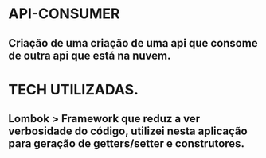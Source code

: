# API-CONSUMER
## Criação de uma criação de uma api que consome de outra api que está na nuvem.
# TECH UTILIZADAS.
## Lombok > Framework que reduz a ver verbosidade do código, utilizei nesta aplicação para geração de getters/setter e construtores.
